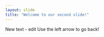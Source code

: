 ```yaml
---
layout: slide
title: "Welcome to our second slide!"
---
```

New text - edit
Use the left arrow to go back!
